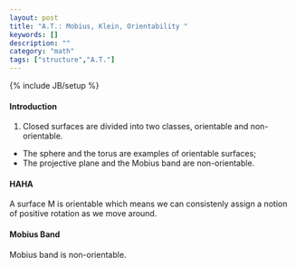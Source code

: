 ```yaml
---
layout: post
title: "A.T.: Mobius, Klein, Orientability "
keywords: []
description: ""
category: "math"
tags: ["structure","A.T."]
---
```

{% include JB/setup %}

#### Introduction
1. Closed surfaces are divided into two classes, orientable and non-orientable.
- The sphere and the torus are examples of orientable surfaces;   
- The projective plane and the Mobius band are non-orientable.

#### HAHA
A surface M is orientable which means we can consistenly assign a notion of
positive rotation as we move around.

#### Mobius Band
Mobius band is non-orientable.
